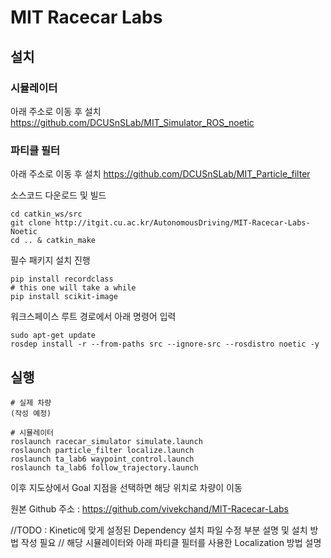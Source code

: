# MIT Racecar Labs

## 설치

### 시뮬레이터

아래 주소로 이동 후 설치
https://github.com/DCUSnSLab/MIT_Simulator_ROS_noetic

### 파티클 필터

아래 주소로 이동 후 설치
https://github.com/DCUSnSLab/MIT_Particle_filter

소스코드 다운로드 및 빌드
```
cd catkin_ws/src
git clone http://itgit.cu.ac.kr/AutonomousDriving/MIT-Racecar-Labs-Noetic
cd .. & catkin_make
```


필수 패키지 설치 진행

```
pip install recordclass
# this one will take a while
pip install scikit-image
```

워크스페이스 루트 경로에서 아래 명령어 입력

```
sudo apt-get update
rosdep install -r --from-paths src --ignore-src --rosdistro noetic -y
```

## 실행

```
# 실제 차량
(작성 예정)

# 시뮬레이터
roslaunch racecar_simulator simulate.launch
roslaunch particle_filter localize.launch
roslaunch ta_lab6 waypoint_control.launch
roslaunch ta_lab6 follow_trajectory.launch
```

이후 지도상에서 Goal 지점을 선택하면 해당 위치로 차량이 이동

원본 Github 주소 : https://github.com/vivekchand/MIT-Racecar-Labs

//TODO : Kinetic에 맞게 설정된 Dependency 설치 파일 수정 부분 설명 및 설치 방법 작성 필요
// 해당 시뮬레이터와 아래 파티클 필터를 사용한 Localization 방법 설명
